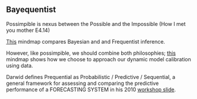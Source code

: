 ## Bayequentist

Possimpible is nexus between the Possible and the Impossible (How I met you mother E4.14)


 [This](marginnote3app://note/200AB425-22DA-49A3-8A2C-30603B2E290A) mindmap compares Bayesian and and Frequentist inference. 
 
 However, like possimpible, we should combine both philosophies; [this](marginnote3app://note/982C1E63-BCBB-4E83-8E34-377AE616D789) mindmap shows how we choose to approach our dynamic model calibration using data. 
 
 Darwid defines Prequential as Probabilistic / Predictive / Sequential, a general framework for assessing and comparing the predictive performance of a FORECASTING SYSTEM in his 2010 [workshop slide](https://citeseerx.ist.psu.edu/viewdoc/download?doi=10.1.1.169.5851&rep=rep1&type=pdf).
